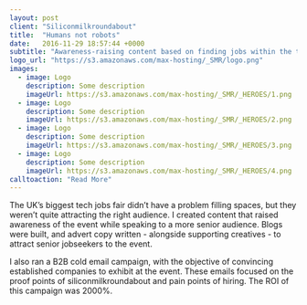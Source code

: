 ```yaml
---
layout: post
client: "Siliconmilkroundabout"
title:  "Humans not robots"
date:   2016-11-29 18:57:44 +0000
subtitle: "Awareness-raising content based on finding jobs within the tech sector. Ran a cold email B2B campaign, which resulted in a ROI of 2000%"
logo_url: "https://s3.amazonaws.com/max-hosting/_SMR/logo.png"
images:
  - image: Logo
    description: Some description
    imageUrl: https://s3.amazonaws.com/max-hosting/_SMR/_HEROES/1.png
  - image: Logo
    description: Some description
    imageUrl: https://s3.amazonaws.com/max-hosting/_SMR/_HEROES/2.png
  - image: Logo
    description: Some description
    imageUrl: https://s3.amazonaws.com/max-hosting/_SMR/_HEROES/3.png
  - image: Logo
    description: Some description
    imageUrl: https://s3.amazonaws.com/max-hosting/_SMR/_HEROES/4.png
calltoaction: "Read More"
---
```


The UK’s biggest tech jobs fair didn’t have a problem filling spaces, but they weren’t quite attracting the right audience. I created content that raised awareness of the event while speaking to a more senior audience. Blogs were built, and advert copy written - alongside supporting creatives - to attract senior jobseekers to the event.

I also ran a B2B cold email campaign, with the objective of convincing established companies to exhibit at the event. These emails focused on the proof points of siliconmilkroundabout and pain points of hiring. The ROI of this campaign was 2000%. 

